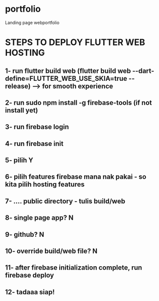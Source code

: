 # portfolio

Landing page webportfolio

# STEPS TO DEPLOY FLUTTER WEB HOSTING
## 1- run flutter build web (flutter build web --dart-define=FLUTTER_WEB_USE_SKIA=true --release) --> for smooth experience
## 2- run sudo npm install -g firebase-tools (if not install yet)
## 3- run firebase login
## 4- run firebase init
## 5- pilih Y
## 6- pilih features firebase mana nak pakai - so kita pilih hosting features
## 7- .... public directory - tulis build/web
## 8- single page app? N
## 9- github? N
## 10- override build/web file? N
## 11- after firebase initialization complete, run firebase deploy
## 12- tadaaa siap!
